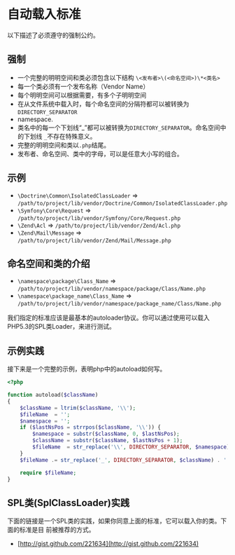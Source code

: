 自动载入标准
====================

以下描述了必须遵守的强制公约。

强制
---------

* 一个完整的明明空间和类必须包含以下结构
  `\<发布者>\(<命名空间>)\*<类名>`
* 每一个类必须有一个发布名称（Vendor Name）
* 每个明明空间可以根据需要，有多个子明明空间
* 在从文件系统中载入时，每个命名空间的分隔符都可以被转换为`DIRECTORY_SEPARATOR`
* namespace.
* 类名中的每一个下划线“_”都可以被转换为`DIRECTORY_SEPARATOR`。命名空间中的下划线
  `_`不存在特殊意义。
* 完整的明明空间和类以`.php`结尾。
* 发布者、命名空间、类中的字母，可以是任意大小写的组合。


示例
--------

* `\Doctrine\Common\IsolatedClassLoader` => `/path/to/project/lib/vendor/Doctrine/Common/IsolatedClassLoader.php`
* `\Symfony\Core\Request` => `/path/to/project/lib/vendor/Symfony/Core/Request.php`
* `\Zend\Acl` => `/path/to/project/lib/vendor/Zend/Acl.php`
* `\Zend\Mail\Message` => `/path/to/project/lib/vendor/Zend/Mail/Message.php`

命名空间和类的介绍
-----------------------------------------

* `\namespace\package\Class_Name` => `/path/to/project/lib/vendor/namespace/package/Class/Name.php`
* `\namespace\package_name\Class_Name` => `/path/to/project/lib/vendor/namespace/package_name/Class/Name.php`

我们指定的标准应该是最基本的autoloader协议。你可以通过使用可以载入PHP5.3的SPL类Loader，来进行测试。

示例实践
----------------------

接下来是一个完整的示例，表明php中的autoload如何写。

```php
<?php

function autoload($className)
{
    $className = ltrim($className, '\\');
    $fileName  = '';
    $namespace = '';
    if ($lastNsPos = strrpos($className, '\\')) {
        $namespace = substr($className, 0, $lastNsPos);
        $className = substr($className, $lastNsPos + 1);
        $fileName  = str_replace('\\', DIRECTORY_SEPARATOR, $namespace) . DIRECTORY_SEPARATOR;
    }
    $fileName .= str_replace('_', DIRECTORY_SEPARATOR, $className) . '.php';

    require $fileName;
}
```

SPL类(SplClassLoader)实践
-----------------------------

下面的链接是一个SPL类的实践，如果你同意上面的标准，它可以载入你的类。下面的标准是目
前被推荐的方式。

* [http://gist.github.com/221634](http://gist.github.com/221634)

